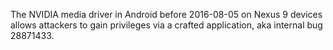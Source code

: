 The NVIDIA media driver in Android before 2016-08-05 on Nexus 9 devices allows attackers to gain privileges via a crafted application, aka internal bug 28871433.